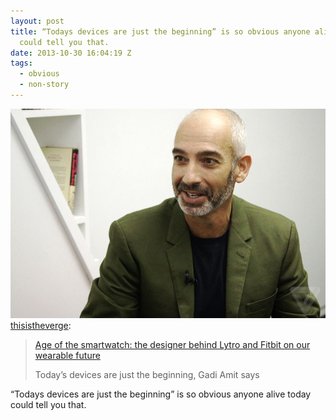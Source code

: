 ```yaml
---
layout: post
title: “Todays devices are just the beginning” is so obvious anyone alive today
  could tell you that.
date: 2013-10-30 16:04:19 Z
tags:
  - obvious
  - non-story
---
```

![](/media/2013/10/65529551806.jpg)
[thisistheverge](http://thisistheverge.tumblr.com/post/65352265641/age-of-the-smartwatch-the-designer-behind-lytro):

> [Age of the smartwatch: the designer behind Lytro and Fitbit on our wearable future](http://www.theverge.com/2013/10/28/5038324/age-of-smartwatch-gadi-amit-interview-design-wearables-fitbit)
> 
> Today’s devices are just the beginning, Gadi Amit says

“Todays devices are just the beginning” is so obvious anyone alive today could tell you that.
